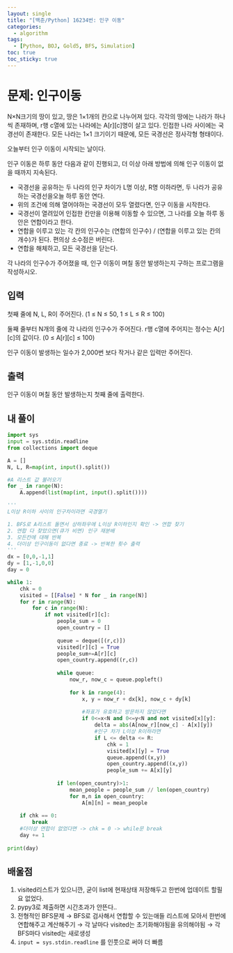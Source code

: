 ```yaml
---
layout: single
title: "[백준/Python] 16234번: 인구 이동"
categories:
  - algorithm
tags:
  - [Python, BOJ, Gold5, BFS, Simulation]
toc: true
toc_sticky: true
---
```

# 문제: 인구이동

N×N크기의 땅이 있고, 땅은 1×1개의 칸으로 나누어져 있다. 각각의 땅에는 나라가 하나씩 존재하며, r행 c열에 있는 나라에는 A[r][c]명이 살고 있다. 인접한 나라 사이에는 국경선이 존재한다. 모든 나라는 1×1 크기이기 때문에, 모든 
국경선은 정사각형 형태이다.

오늘부터 인구 이동이 시작되는 날이다.

인구 이동은 하루 동안 다음과 같이 진행되고, 더 이상 아래 방법에 의해 인구 이동이 없을 때까지 지속된다.

- 국경선을 공유하는 두 나라의 인구 차이가 L명 이상, R명 이하라면, 두 나라가 공유하는 국경선을오늘 하루 동안 연다.
- 위의 조건에 의해 열어야하는 국경선이 모두 열렸다면, 인구 이동을 시작한다.
- 국경선이 열려있어 인접한 칸만을 이용해 이동할 수 있으면, 그 나라를 오늘 하루 동안은 연합이라고 한다.
- 연합을 이루고 있는 각 칸의 인구수는 (연합의 인구수) / (연합을 이루고 있는 칸의 개수)가 된다. 편의상 소수점은 버린다.
- 연합을 해체하고, 모든 국경선을 닫는다.

각 나라의 인구수가 주어졌을 때, 인구 이동이 며칠 동안 발생하는지 구하는 프로그램을 작성하시오.

## 입력

첫째 줄에 N, L, R이 주어진다. (1 ≤ N ≤ 50, 1 ≤ L ≤ R ≤ 100)

둘째 줄부터 N개의 줄에 각 나라의 인구수가 주어진다. r행 c열에 주어지는 정수는 A[r][c]의 값이다. (0 ≤ A[r][c] ≤ 100)

인구 이동이 발생하는 일수가 2,000번 보다 작거나 같은 입력만 주어진다.

## 출력

인구 이동이 며칠 동안 발생하는지 첫째 줄에 출력한다.

## 내 풀이
```python
import sys
input = sys.stdin.readline
from collections import deque

A = []
N, L, R=map(int, input().split())

#A 리스트 값 불러오기
for _ in range(N):
    A.append(list(map(int, input().split())))

'''
L이상 R이하 사이의 인구차이라면 국경열기

1. BFS로 A리스트 돌면서 상하좌우에 L이상 R이하인지 확인 -> 연합 찾기
2. 연합 다 찾았으면(큐가 비면) 인구 재분배
3. 모든칸에 대해 반복
4. 더이상 인구이동이 없다면 종료 -> 반복한 횟수 출력
'''
dx = [0,0,-1,1]
dy = [1,-1,0,0]
day = 0

while 1:
    chk = 0
    visited = [[False] * N for _ in range(N)]
    for r in range(N):
        for c in range(N):
            if not visited[r][c]:
                people_sum = 0
                open_country = []
                
                queue = deque([(r,c)])
                visited[r][c] = True
                people_sum+=A[r][c]
                open_country.append((r,c))
                
                while queue:
                    now_r, now_c = queue.popleft()
                    
                    for k in range(4):
                        x, y = now_r + dx[k], now_c + dy[k]
                    
                        #좌표가 유효하고 방문하지 않았다면
                        if 0<=x<N and 0<=y<N and not visited[x][y]:
                            delta = abs(A[now_r][now_c] - A[x][y])
                            #인구 차가 L이상 R이하라면
                            if L <= delta <= R:
                                chk = 1
                                visited[x][y] = True
                                queue.append((x,y))
                                open_country.append((x,y))
                                people_sum += A[x][y]
              
                if len(open_country)>1:
                    mean_people = people_sum // len(open_country)
                    for m,n in open_country:
                        A[m][n] = mean_people
                    
    if chk == 0:
        break
    #더이상 연합이 없었다면 -> chk = 0 -> while문 break
    day += 1
    
print(day)
```

## 배울점

1. visited리스트가 있으니깐, 굳이 list에 현재상태 저장해두고 한번에 업데이트 할필요 없었다.
2. pypy3로 제출하면 시간초과가 안뜬다..
3. 전형적인 BFS문제 → BFS로 검사해서 연합할 수 있는애들 리스트에 모아서 한번에 연합해주고 계산해주기 → 각 날마다 visited는 초기화해야됨을 유의해야됨 → 각BFS마다 visited는 새로생성
4. `input = sys.stdin.readline` 를 인풋으로 써야 더 빠름